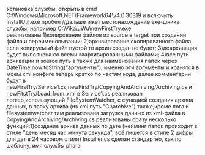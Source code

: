 Установка службы: открыть в cmd C:\Windows\Microsoft.NET\Framework64\v4.0.30319 и включить InstallUtil.exe пробел //дальше ижет местонахождение exe-шника службы, например C:\Vika\uWu\newFirstTry.exe
реализованы:1)копирование файлов из source в target при создании файла и переименовывании;
            2)архивирование скопированного файла, если копируемый файл пустой то архив создан не будет;
            3)деархивация будет выполнена со всеми заархивированными файлами;
            4)все пути архивации и source путь а также для наименования папок через DateTime.now.toString("аргументы"), именно эти аргументы и хранятся в моем xml конфиге
теперь кратко по частям кода, далее комментарии будут в newFirstTry/Service1.cs,newFirstTry/CopyingAndArchiving/Archiving.cs и newFitstTry/Load_from_xml
в Service1.cs реализован логгер,использующий FileSystemWatcher, с функцией создания архива данных, в папку архива (из xml путь "C:\archive") также,кроме лога и filesystemwatcher там реализована загрузка данных из xml-файла
в CopyingAndArchiving/Archiving.cs реализованы сразу несколько функций:1)создание архива данных по дате (нейминг папок проиходит в стиле "день месяц час минута секунда", всё пишется в стиле 2 цифры для дат в 24 часовом стиля)
Installer.cs сделан стандартно, как по шаблону, имя службы phara

